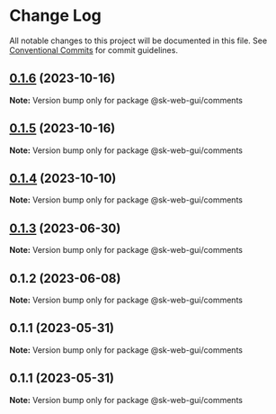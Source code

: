 # Change Log

All notable changes to this project will be documented in this file.
See [Conventional Commits](https://conventionalcommits.org) for commit guidelines.

## [0.1.6](https://github.com/Sundsvallskommun/web-shared-components/compare/@sk-web-gui/comments@0.1.5...@sk-web-gui/comments@0.1.6) (2023-10-16)

**Note:** Version bump only for package @sk-web-gui/comments

## [0.1.5](https://github.com/Sundsvallskommun/web-shared-components/compare/@sk-web-gui/comments@0.1.4...@sk-web-gui/comments@0.1.5) (2023-10-16)

**Note:** Version bump only for package @sk-web-gui/comments

## [0.1.4](https://github.com/Sundsvallskommun/web-shared-components/compare/@sk-web-gui/comments@0.1.3...@sk-web-gui/comments@0.1.4) (2023-10-10)

**Note:** Version bump only for package @sk-web-gui/comments

## [0.1.3](https://github.com/Sundsvallskommun/web-shared-components/compare/@sk-web-gui/comments@0.1.2...@sk-web-gui/comments@0.1.3) (2023-06-30)

**Note:** Version bump only for package @sk-web-gui/comments

## 0.1.2 (2023-06-08)

**Note:** Version bump only for package @sk-web-gui/comments

## 0.1.1 (2023-05-31)

**Note:** Version bump only for package @sk-web-gui/comments

## 0.1.1 (2023-05-31)

**Note:** Version bump only for package @sk-web-gui/comments
